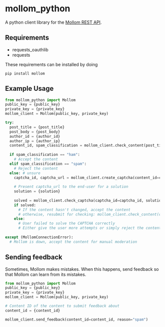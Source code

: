 # mollom_python

A python client library for the [Mollom REST API](https://mollom.com/api).

## Requirements
* requests\_oauthlib
* requests

These requirements can be installed by doing 
```
pip install mollom
```

## Example Usage
```python
from mollom_python import Mollom
public_key = {public_key}
private_key = {private_key}
mollom_client = Mollom(public_key, private_key)

try:
  post_title = {post_title}
  post_body = {post_body}
  author_id = {author_id}
  author_ip = {author_ip}
  content_id, spam_classification = mollom_client.check_content(post_title=post_title, post_body=post_body, author_id=author_id, author_ip=author_ip)
  
  if spam_classification == "ham":
    # Accept the content
  elif spam_classification == "spam":
    # Reject the content
  else: # unsure
    captcha_id, captcha_url = mollom_client.create_captcha(content_id=content_id)
    
    # Present captcha_url to the end-user for a solution
    solution = {solution}
    
    solved = mollom_client.check_captcha(captcha_id=captcha_id, solution=solution, author_id=author_id, author_ip=author_ip)
    if solved:
      # If the content hasn't changed, accept the content
      # otherwise, resubmit for checking: mollom_client.check_content(content_id=content_id, ...)
    else:
      # User failed to solve the CAPTCHA correctly
      # Either give the user more attempts or simply reject the content
    
except (MollomConnectionError):
  # Mollom is down, accept the content for manual moderation
```

## Sending feedback
Sometimes, Mollom makes mistakes. When this happens, send feedback so that Mollom can learn from its mistakes.
```python
from mollom_python import Mollom
public_key = {public_key}
private_key = {private_key}
mollom_client = Mollom(public_key, private_key)

# Content ID of the content to submit feedback about
content_id = {content_id}

mollom_client.send_feedback(content_id=content_id, reason="spam")
```
